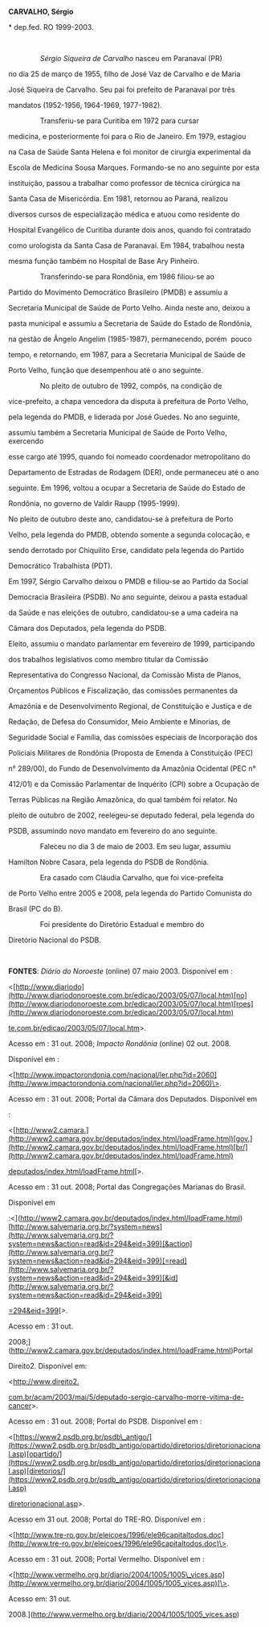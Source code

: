 **CARVALHO, Sérgio**



\* dep.fed. RO 1999-2003.



 



                *Sérgio Siqueira de Carvalho* nasceu em Paranavaí (PR)

no dia 25 de março de 1955, filho de José Vaz de Carvalho e de Maria

José Siqueira de Carvalho. Seu pai foi prefeito de Paranavaí por três

mandatos (1952-1956, 1964-1969, 1977-1982).



                Transferiu-se para Curitiba em 1972 para cursar

medicina, e posteriormente foi para o Rio de Janeiro. Em 1979, estagiou

na Casa de Saúde Santa Helena e foi monitor de cirurgia experimental da

Escola de Medicina Sousa Marques. Formando-se no ano seguinte por esta

instituição, passou a trabalhar como professor de técnica cirúrgica na

Santa Casa de Misericórdia. Em 1981, retornou ao Paraná, realizou

diversos cursos de especialização médica e atuou como residente do

Hospital Evangélico de Curitiba durante dois anos, quando foi contratado

como urologista da Santa Casa de Paranavaí. Em 1984, trabalhou nesta

mesma função também no Hospital de Base Ary Pinheiro.



                Transferindo-se para Rondônia, em 1986 filiou-se ao

Partido do Movimento Democrático Brasileiro (PMDB) e assumiu a

Secretaria Municipal de Saúde de Porto Velho. Ainda neste ano, deixou a

pasta municipal e assumiu a Secretaria de Saúde do Estado de Rondônia,

na gestão de Ângelo Angelim (1985-1987), permanecendo, porém  pouco

tempo, e retornando, em 1987, para a Secretaria Municipal de Saúde de

Porto Velho, função que desempenhou até o ano seguinte.



                No pleito de outubro de 1992, compôs, na condição de

vice-prefeito, a chapa vencedora da disputa à prefeitura de Porto Velho,

pela legenda do PMDB, e liderada por José Guedes. No ano seguinte,

assumiu também a Secretaria Municipal de Saúde de Porto Velho, exercendo

esse cargo até 1995, quando foi nomeado coordenador metropolitano do

Departamento de Estradas de Rodagem (DER), onde permaneceu até o ano

seguinte. Em 1996, voltou a ocupar a Secretaria de Saúde do Estado de

Rondônia, no governo de Valdir Raupp (1995-1999).



No pleito de outubro deste ano, candidatou-se à prefeitura de Porto

Velho, pela legenda do PMDB, obtendo somente a segunda colocação, e

sendo derrotado por Chiquilito Erse, candidato pela legenda do Partido

Democrático Trabalhista (PDT).



Em 1997, Sérgio Carvalho deixou o PMDB e filiou-se ao Partido da Social

Democracia Brasileira (PSDB). No ano seguinte, deixou a pasta estadual

da Saúde e nas eleições de outubro, candidatou-se a uma cadeira na

Câmara dos Deputados, pela legenda do PSDB.



Eleito, assumiu o mandato parlamentar em fevereiro de 1999, participando

dos trabalhos legislativos como membro titular da Comissão

Representativa do Congresso Nacional, da Comissão Mista de Planos,

Orçamentos Públicos e Fiscalização, das comissões permanentes da

Amazônia e de Desenvolvimento Regional, de Constituição e Justiça e de

Redação, de Defesa do Consumidor, Meio Ambiente e Minorias, de

Seguridade Social e Família, das comissões especiais de Incorporação dos

Policiais Militares de Rondônia (Proposta de Emenda à Constituição (PEC)

n° 289/00), do Fundo de Desenvolvimento da Amazônia Ocidental (PEC n°

412/01) e da Comissão Parlamentar de Inquérito (CPI) sobre a Ocupação de

Terras Públicas na Região Amazônica, do qual também foi relator. No

pleito de outubro de 2002, reelegeu-se deputado federal, pela legenda do

PSDB, assumindo novo mandato em fevereiro do ano seguinte.



                Faleceu no dia 3 de maio de 2003. Em seu lugar, assumiu

Hamilton Nobre Casara, pela legenda do PSDB de Rondônia.



                Era casado com Cláudia Carvalho, que foi vice-prefeita

de Porto Velho entre 2005 e 2008, pela legenda do Partido Comunista do

Brasil (PC do B).



                Foi presidente do Diretório Estadual e membro do

Diretório Nacional do PSDB.



 



**FONTES**: *Diário do Noroeste* (online) 07 maio 2003. Disponível em :

\<[http://www.diariodo](http://www.diariodonoroeste.com.br/edicao/2003/05/07/local.htm)[no](http://www.diariodonoroeste.com.br/edicao/2003/05/07/local.htm)[roes](http://www.diariodonoroeste.com.br/edicao/2003/05/07/local.htm)



[te.](http://www.diariodonoroeste.com.br/edicao/2003/05/07/local.htm)[com.](http://www.diariodonoroeste.com.br/edicao/2003/05/07/local.htm)[br/](http://www.diariodonoroeste.com.br/edicao/2003/05/07/local.htm)[edicao/](http://www.diariodonoroeste.com.br/edicao/2003/05/07/local.htm)[2003/](http://www.diariodonoroeste.com.br/edicao/2003/05/07/local.htm)[05/07/local.htm](http://www.diariodonoroeste.com.br/edicao/2003/05/07/local.htm)\>.

Acesso em : 31 out. 2008; *Impacto Rondônia* (online) 02 out. 2008.

Disponível em :

\<[http://www.impactorondonia.com/nacional/ler.php?id=2060](http://www.impactorondonia.com/nacional/ler.php?id=2060)\>.

Acesso em : 31 out. 2008; Portal da Câmara dos Deputados. Disponível em

:

\<[http://www2.camara.](http://www2.camara.gov.br/deputados/index.html/loadFrame.html)[gov.](http://www2.camara.gov.br/deputados/index.html/loadFrame.html)[br/](http://www2.camara.gov.br/deputados/index.html/loadFrame.html)



[deputados/index.html/loadFrame.html](http://www2.camara.gov.br/deputados/index.html/loadFrame.html)[\>.

Acesso em : 31 out. 2008; Portal das Congregações Marianas do Brasil.

Disponível em

:\<](http://www2.camara.gov.br/deputados/index.html/loadFrame.html)[http://www.salvemaria.org.br/?system=news](http://www.salvemaria.org.br/?system=news&action=read&id=294&eid=399)[&action](http://www.salvemaria.org.br/?system=news&action=read&id=294&eid=399)[=read](http://www.salvemaria.org.br/?system=news&action=read&id=294&eid=399)[&id](http://www.salvemaria.org.br/?system=news&action=read&id=294&eid=399)



[=294&eid=39](http://www.salvemaria.org.br/?system=news&action=read&id=294&eid=399)[9](http://www.salvemaria.org.br/?system=news&action=read&id=294&eid=399)[\>.

Acesso em : 31 out.

2008;](http://www2.camara.gov.br/deputados/index.html/loadFrame.html)Portal

Direito2. Disponível em:

\<[http://www.](http://www.direito2.com.br/acam/2003/mai/5/deputado-sergio-carvalho-morre-vitima-de-cancer)[direito2.](http://www.direito2.com.br/acam/2003/mai/5/deputado-sergio-carvalho-morre-vitima-de-cancer)



[com.br/acam/2003/mai/5/deputado-sergio-carvalho-morre-vitima-de-cancer](http://www.direito2.com.br/acam/2003/mai/5/deputado-sergio-carvalho-morre-vitima-de-cancer)\>.

Acesso em : 31 out. 2008; Portal do PSDB. Disponível em :

\<[https://www2.psdb.org.br/psdb\_antigo/](https://www2.psdb.org.br/psdb_antigo/opartido/diretorios/diretorionacional.asp)[opartido/](https://www2.psdb.org.br/psdb_antigo/opartido/diretorios/diretorionacional.asp)[diretorios/](https://www2.psdb.org.br/psdb_antigo/opartido/diretorios/diretorionacional.asp)



[diretorionacional.asp](https://www2.psdb.org.br/psdb_antigo/opartido/diretorios/diretorionacional.asp)\>.

Acesso em 31 out. 2008; Portal do TRE-RO. Disponível em : 

\<[http://www.tre-ro.gov.br/eleicoes/1996/ele96capitaltodos.doc](http://www.tre-ro.gov.br/eleicoes/1996/ele96capitaltodos.doc)\>.

Acesso em : 31 out. 2008; Portal Vermelho. Disponível em :

\<[http://www.vermelho.org.br/diario/2004/1005/1005\_vices.asp](http://www.vermelho.org.br/diario/2004/1005/1005_vices.asp)[\>.

Acesso em: 31 out.

2008.](http://www.vermelho.org.br/diario/2004/1005/1005_vices.asp)



[](http://www.vermelho.org.br/diario/2004/1005/1005_vices.asp)



[](http://www.vermelho.org.br/diario/2004/1005/1005_vices.asp)



 



 



 



 



 



 



 



 



 



 



 



 



 



 



 



 



 



 



 

